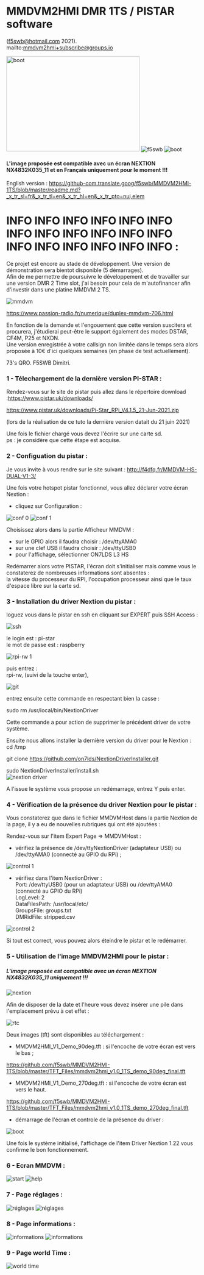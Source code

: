 
# MMDVM2HMI DMR 1TS / PISTAR software 
(f5swb@hotmail.com 2021).<br/>
mailto:mmdvm2hmi+subscribe@groups.io

 <img src = "https://github.com/f5swb/MMDVM2HMI-1TS/blob/master/0_1.png" width="350" height="250" title = "boot"> <img src = "https://github.com/f5swb/MMDVM2HMI-1TS/blob/master/f5swb.jpg" title = "f5swb"> <img src = "https://github.com/f5swb/MMDVM2HMI-1TS/blob/master/DVmegaUHF_pr7813_1.jpg" title = "boot">

#### L'image proposée est compatible avec un écran NEXTION NX4832K035_11 et en Français uniquement pour le moment !!!<br/>



 
English version : https://github-com.translate.goog/f5swb/MMDVM2HMI-1TS/blob/master/readme.md?_x_tr_sl=fr&_x_tr_tl=en&_x_tr_hl=en&_x_tr_pto=nui,elem <br/>

# INFO INFO INFO INFO INFO INFO INFO INFO INFO INFO INFO INFO INFO INFO INFO INFO INFO INFO :

Ce projet est encore au stade de développement. Une version de démonstration sera bientot disponible (5 démarrages). <br/>
Afin de me permettre de poursuivre le développement et de travailler sur une version DMR 2 Time slot, j'ai besoin pour cela de m'autofinancer afin d'investir dans une platine MMDVM 2 TS.<br/>

<img src = "https://github.com/f5swb/MMDVM2HMI-1TS/blob/master/duplex-mmdvm.jpg" title = "mmdvm">

https://www.passion-radio.fr/numerique/duplex-mmdvm-706.html


En fonction de la demande et l'engouement que cette version suscitera et procurera, j'étudierai peut-être le support également des modes DSTAR, CF4M, P25 et NXDN.<br/>
Une version enregistrée à votre callsign non limitée dans le temps sera alors proposée à 10€ d'ici quelques semaines (en phase de test actuellement).<br/>

73's QRO.
F5SWB Dimitri.


### 1 - Télechargement de la dernière version PI-STAR : 

Rendez-vous sur le site de pistar puis allez dans le répertoire download :https://www.pistar.uk/downloads/

https://www.pistar.uk/downloads/Pi-Star_RPi_V4.1.5_21-Jun-2021.zip

(lors de la réalisation de ce tuto la dernière version datait du 21 juin 2021)

Une fois le fichier chargé vous devez l'écrire sur une carte sd.<br/>
ps : je considère que cette étape est acquise.

### 2 - Configuation du pistar :

Je vous invite à vous rendre sur le site suivant : http://f4dfq.fr/MMDVM-HS-DUAL-V1-3/


Une fois votre hotspot pistar fonctionnel, vous allez déclarer votre écran Nextion :<br/>
- cliquez sur Configuration : <br/>

<img src = "https://github.com/f5swb/MMDVM2HMI-1TS/blob/master/conf%200.PNG" title = "conf 0">

<img src = "https://github.com/f5swb/MMDVM2HMI-1TS/blob/master/conf%202bis.PNG" title = "conf 1">

Choisissez alors dans la partie Afficheur MMDVM : <br/>

- sur le GPIO alors il faudra choisir : /dev/ttyAMA0<br/>
- sur une clef USB il faudra choisir : /dev/ttyUSB0<br/>
- pour l'affichage, sélectionner ON7LDS L3 HS<br/>

Redémarrer alors votre PISTAR, l'écran doit s'initialiser mais comme vous le constaterez de nombreuses informations sont absentes : <br/>
la vitesse du processeur du RPI, l'occupation processeur ainsi que le taux d'espace libre sur la carte sd. 


### 3 - Installation du driver Nextion du pistar :

loguez vous dans le pistar en ssh en cliquant sur EXPERT puis SSH Access :

<img src = "https://github.com/f5swb/MMDVM2HMI-1TS/blob/master/ssh.PNG" title = "ssh">

le login est : pi-star<br/>
le mot de passe est : raspberry

<img src = "https://github.com/f5swb/MMDVM2HMI-1TS/blob/master/rpi-rw.PNG" title = "rpi-rw 1">

puis entrez : <br/>
rpi-rw, (suivi de la touche enter),

<img src = "https://github.com/f5swb/MMDVM2HMI-1TS/blob/master/git.PNG" title = "git">

entrez ensuite cette commande en respectant bien la casse : <br/>

sudo rm /usr/local/bin/NextionDriver 

Cette commande a pour action de supprimer le précédent driver de votre système.

Ensuite nous allons installer la dernière version du driver pour le Nextion : <br/>
cd /tmp <br/>

git clone https://github.com/on7lds/NextionDriverInstaller.git <br/>

sudo NextionDriverInstaller/install.sh <br/>
<img src = "https://github.com/f5swb/MMDVM2HMI-1TS/blob/master/nextiondriver.PNG" title = "nextion driver">

A l'issue le système vous propose un redémarrage, entrez Y puis enter.

### 4 - Vérification de la présence du driver Nextion  pour le pistar :

Vous constaterez que dans le fichier MMDVMHost dans la partie Nextion de la page, il y a eu de nouvelles rubriques qui ont été ajoutées : <br/>

Rendez-vous sur l'item Expert Page => MMDVMHost : <br/>

- vérifiez la présence de /dev/ttyNextionDriver (adaptateur USB) ou /dev/ttyAMA0 (connecté au GPIO du RPi) ; <br/>

<img src = "https://github.com/f5swb/MMDVM2HMI-1TS/blob/master/control%201.PNG" title = "control 1">

- vérifiez dans l'item NextionDriver : <br/>
    Port: /dev/ttyUSB0 (pour un adaptateur USB)  ou /dev/ttyAMA0 (connecté au GPIO du RPi) <br/>
    LogLevel: 2  <br/>
    DataFilesPath: /usr/local/etc/  <br/>
    GroupsFile: groups.txt  <br/>
    DMRidFile: stripped.csv  <br/>
 
 
<img src = "https://github.com/f5swb/MMDVM2HMI-1TS/blob/master/control%202.PNG" title = "control 2">  
    
Si tout est correct, vous pouvez alors éteindre le pistar et le redémarrer.<br/>

### 5 - Utilisation de l'image MMDVM2HMI pour le pistar :<br/>

##### L'image proposée est compatible avec un écran NEXTION NX4832K035_11 uniquement !!!<br/>

<img src = "https://github.com/f5swb/MMDVM2HMI-1TS/blob/master/NEXTION.png" title = "nextion">  

Afin de disposer de la date et l'heure vous devez insérer une pile dans l'emplacement prévu à cet effet :

<img src = "https://github.com/f5swb/MMDVM2HMI-1TS/blob/master/rtc_battery.jpg" title = "rtc">  


Deux images (tft) sont disponibles au téléchargement :

- MMDVM2HMI_V1_Demo_90deg.tft : si l'encoche de votre écran est vers le bas ; <br/>

https://github.com/f5swb/MMDVM2HMI-1TS/blob/master/TFT_Files/mmdvm2hmi_v1.0_1TS_demo_90deg_final.tft

- MMDVM2HMI_V1_Demo_270deg.tft : si l'encoche de votre écran est vers le haut. <br/>

https://github.com/f5swb/MMDVM2HMI-1TS/blob/master/TFT_Files/mmdvm2hmi_v1.0_1TS_demo_270deg_final.tft

- démarrage de l'écran et controle de la présence du driver :<br/>


<img src = "https://github.com/f5swb/MMDVM2HMI-1TS/blob/master/boot.gif " title = "boot">  

Une fois le système initialisé, l'affichage de l'item Driver Nextion 1.22 vous confirme le bon fonctionnement.<br/>

### 6 - Ecran MMDVM :<br/>

<img src = "https://github.com/f5swb/MMDVM2HMI-1TS/blob/master/Animated_gif/mmdvm_screen_start.gif" title = "start">  

<img src = "https://github.com/f5swb/MMDVM2HMI-1TS/blob/master/pictures/mmdvm_screen_help.png" title = "help">  

### 7 - Page réglages :<br/>

<img src = "https://github.com/f5swb/MMDVM2HMI-1TS/blob/master/Animated_gif/mmdvm_r%C3%A9glages.gif" title = "réglages">  


<img src = "https://github.com/f5swb/MMDVM2HMI-1TS/blob/master/pictures/mmdvm_r%C3%A9glages.png" title = "réglages">  

### 8 - Page informations :<br/>

<img src = "https://github.com/f5swb/MMDVM2HMI-1TS/blob/master/Animated_gif/informations.gif" title = "informations">  

<img src = "https://github.com/f5swb/MMDVM2HMI-1TS/blob/master/pictures/informations.PNG" title = "informations">  

### 9 - Page world Time :<br/>

<img src = "https://github.com/f5swb/MMDVM2HMI-1TS/blob/master/Animated_gif/world%20time.gif" title = "world time">  

